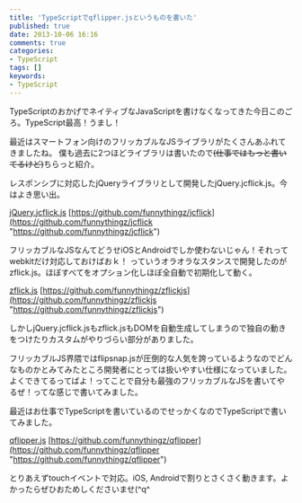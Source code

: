 ```yaml
---
title: 'TypeScriptでqflipper.jsというものを書いた'
published: true
date: 2013-10-06 16:16
comments: true
categories:
- TypeScript
tags: []
keywords:
- TypeScript
---
```

TypeScriptのおかげでネイティブなJavaScriptを書けなくなってきた今日このごろ。TypeScript最高！うまし！

最近はスマートフォン向けのフリッカブルなJSライブラリがたくさんあふれてきましたね。
僕も過去に2つほどライブラリは書いたので<del>(仕事ではもっと書いてるけど)</del>ちらっと紹介。

レスポンシブに対応したjQueryライブラリとして開発したjQuery.jcflick.js。今はよき思い出。

[jQuery.jcflick.js](http://tpl.funnythingz.com/js/jcflick/reference.html "jQuery.jcflick.js")
[https://github.com/funnythingz/jcflick](https://github.com/funnythingz/jcflick "https://github.com/funnythingz/jcflick")

フリッカブルなJSなんてどうせiOSとAndroidでしか使わないじゃん！それってwebkitだけ対応しておけばおｋ！
っていうオラオラなスタンスで開発したのがzflick.js。ほぼすべてをオプション化しほぼ全自動で初期化して動く。


[zflick.js](http://funnythingz.github.io/zflickjs/ "zflick.js")
[https://github.com/funnythingz/zflickjs](https://github.com/funnythingz/zflickjs "https://github.com/funnythingz/zflickjs")


しかしjQuery.jcflick.jsもzflick.jsもDOMを自動生成してしまうので独自の動きをつけたりカスタムがやりづらい部分がありました。

フリッカブルJS界隈ではflipsnap.jsが圧倒的な人気を誇っているようなのでどんなものかとみてみたところ開発者にとっては扱いやすい仕様になっていました。よくできてるってばよ！ってことで自分も最強のフリッカブルなJSを書いてやるぜ！ってな感じで書いてみました。

最近はお仕事でTypeScriptを書いているのでせっかくなのでTypeScriptで書いてみました。


[qflipper.js](http://funnythingz.github.io/qflipper/ "qflipper.js")
[https://github.com/funnythingz/qflipper](https://github.com/funnythingz/qflipper "https://github.com/funnythingz/qflipper")


とりあえずtouchイベントで対応。iOS, Androidで割りとさくさく動きます。よかったらぜひおためしくださいませ(^q^
